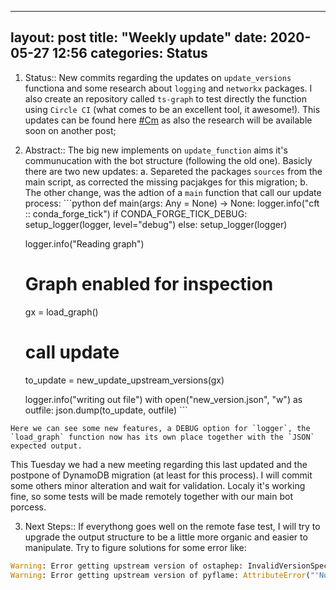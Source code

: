 
---
layout: post
title:  "Weekly update"
date:   2020-05-27 12:56
categories: Status
---

  1. Status:: New commits regarding the updates on `update_versions` functiona and some research about `logging` and `networkx` packages. I also create an repository called `ts-graph` to test directly the function using `Circle CI` (what comes to be an excellent tool, it awesome!). This updates can be found here [#Cm] as also the research will be available soon on another post;

  2. Abstract:: The big new implements on `update_function` aims it's communucation with the bot structure (following the old one). Basicly there are two new updates:
    a. Separeted the packages `sources` from the main script, as corrected the missing pacjakges for this migration;
    b. The other change, was the adtion of a `main` function that call our update process:
    ```python
    def main(args: Any = None) -> None:
      logger.info("cft :: conda_forge_tick")
      if CONDA_FORGE_TICK_DEBUG:
        setup_logger(logger, level="debug")
      else:
        setup_logger(logger)

      logger.info("Reading graph")
      # Graph enabled for inspection
      gx = load_graph()

      # call update
      to_update = new_update_upstream_versions(gx)

      logger.info("writing out file")
      with open("new_version.json", "w") as outfile:
        json.dump(to_update, outfile)
    ```
    
    Here we can see some new features, a DEBUG option for `logger`, the `load_graph` function now has its own place together with the `JSON` expected output.

This Tuesday we had a new meeting regarding this last updated and the postpone of DynamoDB migration (at least for this process). I will commit some others minor alteration and wait for validation. Localy it's working fine, so some tests will be made remotely together with our main bot porcess.

 3. Next Steps:: If everythong goes well on the remote fase test, I will try to upgrade the output structure to be a little more organic and easier to manipulate. Try to figure solutions for some error like:
 ```python
 Warning: Error getting upstream version of ostaphep: InvalidVersionSpec: Invalid version '1.4.8%2C6': invalid character(s)
 Warning: Error getting upstream version of pyflame: AttributeError("'NoneType' object has no attribute 'group'")
 ```

[#Cm]: https://github.com/regro/cf-scripts/pull/907/commits/80a4cf7b2aeafe201b5c7421accf354c744e3f62
